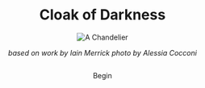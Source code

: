
<div style="display: flex; align-items: center; justify-content: center; flex-direction: column; width: 100%;">

# Cloak of Darkness

<img src="./image.png" alt="A Chandelier" style="max-width: 60%;">

*based on work by Iain Merrick*
*photo by Alessia Cocconi*

<iff-link passage="outside">Begin</iff-link>
</div>
